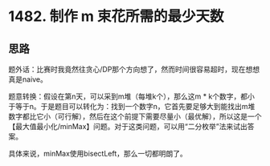 # 1482. 制作 m 束花所需的最少天数

## 思路

题外话：比赛时我竟然往贪心/DP那个方向想了，然而时间很容易超时，现在想想真是naive。

题意转换：假设在第n天，可以采到m堆（每堆k个），那么这m * k个数字，都小于等于n。于是题目可以转化为：找到一个数字n，它首先要足够大到能找出m堆数字都比它小（可行解），然后在这个前提下需要尽量小（最优解），所以这是一个【最大值最小化/minMax】问题。对于这类问题，可以用“二分枚举”法来试出答案。

具体来说，minMax使用bisectLeft，那么一切都明朗了。
